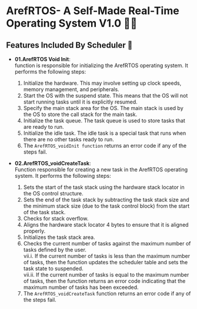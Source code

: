 # ArefRTOS- A Self-Made Real-Time Operating System V1.0 👨‍💻

## Features Included By Scheduler 🚀

- **01.ArefRTOS Void Init**:  
  function is responsible for initializing the ArefRTOS operating system. It performs the following steps:  
  01. Initialize the hardware. This may involve setting up clock speeds, memory management, and peripherals.  
  02. Start the OS with the suspend state. This means that the OS will not start running tasks until it is explicitly resumed.  
  03. Specify the main stack area for the OS. The main stack is used by the OS to store the call stack for the main task.  
  04. Initialize the task queue. The task queue is used to store tasks that are ready to run.  
  05. Initialize the idle task. The idle task is a special task that runs when there are no other tasks ready to run.  
  06. The `ArefRTOS_voidInit function` returns an error code if any of the steps fail.

- **02.ArefRTOS_voidCreateTask**:  
  Function responsible for creating a new task in the ArefRTOS operating system. It performs the following steps:  
  01. Sets the start of the task stack using the hardware stack locator in the OS control structure.  
  02. Sets the end of the task stack by subtracting the task stack size and the minimum stack size (due to the task control block) from the start of the task stack.  
  03. Checks for stack overflow.  
  04. Aligns the hardware stack locator 4 bytes to ensure that it is aligned properly.  
  05. Initializes the task stack area.  
  06. Checks the current number of tasks against the maximum number of tasks defined by the user.  
     vii.i. If the current number of tasks is less than the maximum number of tasks, then the function updates the scheduler table and sets the task state to suspended.   
     vii.ii. If the current number of tasks is equal to the maximum number of tasks, then the function returns an error code indicating that the maximum number of tasks has been exceeded.     
  08. The `ArefRTOS_voidCreateTask` function returns an error code if any of the steps fail.


